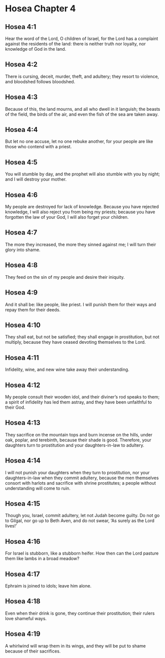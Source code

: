 # Hosea Chapter 4

## Hosea 4:1
Hear the word of the Lord, O children of Israel, for the Lord has a complaint against the residents of the land: there is neither truth nor loyalty, nor knowledge of God in the land.

## Hosea 4:2
There is cursing, deceit, murder, theft, and adultery; they resort to violence, and bloodshed follows bloodshed.

## Hosea 4:3
Because of this, the land mourns, and all who dwell in it languish; the beasts of the field, the birds of the air, and even the fish of the sea are taken away.

## Hosea 4:4
But let no one accuse, let no one rebuke another, for your people are like those who contend with a priest.

## Hosea 4:5
You will stumble by day, and the prophet will also stumble with you by night; and I will destroy your mother.

## Hosea 4:6
My people are destroyed for lack of knowledge. Because you have rejected knowledge, I will also reject you from being my priests; because you have forgotten the law of your God, I will also forget your children.

## Hosea 4:7
The more they increased, the more they sinned against me; I will turn their glory into shame.

## Hosea 4:8
They feed on the sin of my people and desire their iniquity.

## Hosea 4:9
And it shall be: like people, like priest. I will punish them for their ways and repay them for their deeds.

## Hosea 4:10
They shall eat, but not be satisfied; they shall engage in prostitution, but not multiply, because they have ceased devoting themselves to the Lord.

## Hosea 4:11
Infidelity, wine, and new wine take away their understanding.

## Hosea 4:12
My people consult their wooden idol, and their diviner’s rod speaks to them; a spirit of infidelity has led them astray, and they have been unfaithful to their God.

## Hosea 4:13
They sacrifice on the mountain tops and burn incense on the hills, under oak, poplar, and terebinth, because their shade is good. Therefore, your daughters turn to prostitution and your daughters-in-law to adultery.

## Hosea 4:14
I will not punish your daughters when they turn to prostitution, nor your daughters-in-law when they commit adultery, because the men themselves consort with harlots and sacrifice with shrine prostitutes; a people without understanding will come to ruin.

## Hosea 4:15
Though you, Israel, commit adultery, let not Judah become guilty. Do not go to Gilgal, nor go up to Beth Aven, and do not swear, ‘As surely as the Lord lives!’

## Hosea 4:16
For Israel is stubborn, like a stubborn heifer. How then can the Lord pasture them like lambs in a broad meadow?

## Hosea 4:17
Ephraim is joined to idols; leave him alone.

## Hosea 4:18
Even when their drink is gone, they continue their prostitution; their rulers love shameful ways.

## Hosea 4:19
A whirlwind will wrap them in its wings, and they will be put to shame because of their sacrifices.
